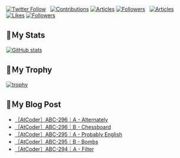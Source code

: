 [![Twitter Follow](https://img.shields.io/twitter/follow/hyperdb?label=twitter&logo=twitter&style=plastic)](https://twitter.com/hyperdb)
&nbsp;
[![Contributions](https://badgen.org/img/qiita/hyperdb/contributions?style=plastic)](https://qiita.com/hyperdb)
[![Articles](https://badgen.org/img/qiita/hyperdb/articles?style=plastic)](https://qiita.com/hyperdb)
[![Followers](https://badgen.org/img/qiita/hyperdb/followers?style=plastic)](https://qiita.com/hyperdb)
&nbsp;
[![Articles](https://badgen.org/img/zenn/hyperdb/articles)](https://zenn.dev/hyperdb)
[![Likes](https://badgen.org/img/zenn/hyperdb/likes?style=plastic)](https://zenn.dev/hyperdb)
[![Followers](https://badgen.org/img/zenn/hyperdb/followers?style=plastic)](https://zenn.dev/hyperdb)

## 🔖Ｍy Stats

[![GitHub stats](https://github-readme-stats-eight-theta.vercel.app/api?username=hyperdb&theme=radical&count_private=true&show_icons=true)](https://github.com/anuraghazra/github-readme-stats)

## 🔖Ｍy Trophy

[![trophy](https://github-profile-trophy.vercel.app/?username=hyperdb&theme=onedark)](https://github.com/ryo-ma/github-profile-trophy)

## 🔖Ｍy Blog Post

<!-- BLOG-POST-LIST:START -->
- [［AtCoder］ABC-296｜A - Alternately](https://zenn.dev/hyperdb/articles/bdd8a22ba9d6f9)
- [［AtCoder］ABC-296｜B - Chessboard](https://zenn.dev/hyperdb/articles/95d1b7b3b2c836)
- [［AtCoder］ABC-295｜A - Probably English](https://zenn.dev/hyperdb/articles/a3bbb772add1f8)
- [［AtCoder］ABC-295｜B - Bombs](https://zenn.dev/hyperdb/articles/664232fa21aa5b)
- [［AtCoder］ABC-294｜A - Filter](https://zenn.dev/hyperdb/articles/fb995e930cf0c1)
<!-- BLOG-POST-LIST:END -->
